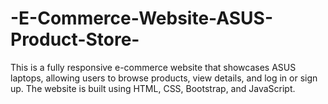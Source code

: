 # -E-Commerce-Website-ASUS-Product-Store-
This is a fully responsive e-commerce website that showcases ASUS laptops, allowing users to browse products, view details, and log in or sign up. The website is built using HTML, CSS, Bootstrap, and JavaScript.
